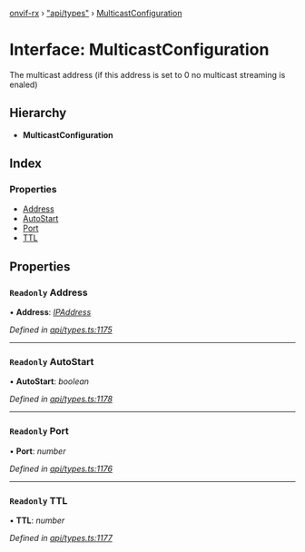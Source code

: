 [onvif-rx](../README.md) › ["api/types"](../modules/_api_types_.md) › [MulticastConfiguration](_api_types_.multicastconfiguration.md)

# Interface: MulticastConfiguration

The multicast address (if this address is set to 0 no multicast streaming is enaled)

## Hierarchy

* **MulticastConfiguration**

## Index

### Properties

* [Address](_api_types_.multicastconfiguration.md#readonly-address)
* [AutoStart](_api_types_.multicastconfiguration.md#readonly-autostart)
* [Port](_api_types_.multicastconfiguration.md#readonly-port)
* [TTL](_api_types_.multicastconfiguration.md#readonly-ttl)

## Properties

### `Readonly` Address

• **Address**: *[IPAddress](_api_types_.ipaddress.md)*

*Defined in [api/types.ts:1175](https://github.com/patrickmichalina/onvif-rx/blob/3e9b152/src/api/types.ts#L1175)*

___

### `Readonly` AutoStart

• **AutoStart**: *boolean*

*Defined in [api/types.ts:1178](https://github.com/patrickmichalina/onvif-rx/blob/3e9b152/src/api/types.ts#L1178)*

___

### `Readonly` Port

• **Port**: *number*

*Defined in [api/types.ts:1176](https://github.com/patrickmichalina/onvif-rx/blob/3e9b152/src/api/types.ts#L1176)*

___

### `Readonly` TTL

• **TTL**: *number*

*Defined in [api/types.ts:1177](https://github.com/patrickmichalina/onvif-rx/blob/3e9b152/src/api/types.ts#L1177)*
